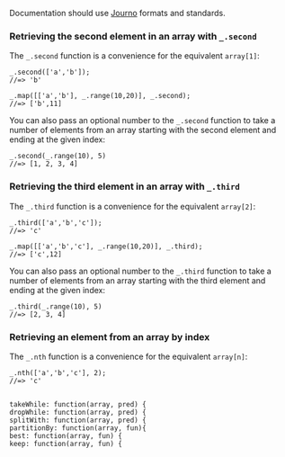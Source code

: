 Documentation should use [Journo](https://github.com/jashkenas/journo) formats and standards.

### Retrieving the second element in an array with `_.second`

The `_.second` function is a convenience for the equivalent `array[1]`:

    _.second(['a','b']);
    //=> 'b'
    
    _.map([['a','b'], _.range(10,20)], _.second);
    //=> ['b',11]

You can also pass an optional number to the `_.second` function to take a number of elements from an array starting with the second element and ending at the given index:

    _.second(_.range(10), 5)
	//=> [1, 2, 3, 4]

### Retrieving the third element in an array with `_.third`

The `_.third` function is a convenience for the equivalent `array[2]`:

    _.third(['a','b','c']);
    //=> 'c'
    
    _.map([['a','b','c'], _.range(10,20)], _.third);
    //=> ['c',12]

You can also pass an optional number to the `_.third` function to take a number of elements from an array starting with the third element and ending at the given index:

    _.third(_.range(10), 5)
	//=> [2, 3, 4]

### Retrieving an element from an array by index

The `_.nth` function is a convenience for the equivalent `array[n]`:

    _.nth(['a','b','c'], 2);
    //=> 'c'


    takeWhile: function(array, pred) {
    dropWhile: function(array, pred) {
    splitWith: function(array, pred) {
    partitionBy: function(array, fun){
    best: function(array, fun) {
    keep: function(array, fun) {
